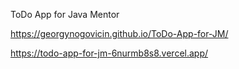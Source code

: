 ToDo App for Java Mentor


https://georgynogovicin.github.io/ToDo-App-for-JM/

https://todo-app-for-jm-6nurmb8s8.vercel.app/
